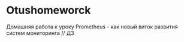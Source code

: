 # Otushomeworck
Домашняя работа к уроку Prometheus - как новый виток развития систем мониторинга // ДЗ
